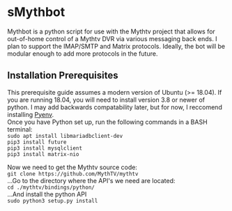 # sMythbot
Mythbot is a python script for use with the Mythtv project that allows for out-of-home control of a Mythtv DVR via various messaging back ends. I plan to support the IMAP/SMTP and Matrix protocols. Ideally, the bot will be modular enough to add more protocols in the future.

## Installation Prerequisites
This prerequisite guide assumes a modern version of Ubuntu (>= 18.04).
If you are running 18.04, you will need to install version 3.8 or newer of python. 
I may add backwards compatability later, but for now, I reccomend installing [Pyenv](https://realpython.com/intro-to-pyenv/).   
Once you have Python set up, run the following commands in a BASH terminal:   
`sudo apt install libmariadbclient-dev`  
`pip3 install future`  
`pip3 install mysqlclient`  
`pip3 install matrix-nio`  

Now we need to get the Mythtv source code:  
`git clone https://github.com/MythTV/mythtv`  
...Go to the directory where the API's we need are located:  
`cd ./mythtv/bindings/python/`  
...And install the python API  
`sudo python3 setup.py install`  
